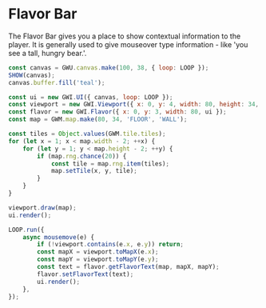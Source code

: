 # Flavor Bar

The Flavor Bar gives you a place to show contextual information to the player. It is generally used to give mouseover type information - like 'you see a tall, hungry bear.'.

```js
const canvas = GWU.canvas.make(100, 38, { loop: LOOP });
SHOW(canvas);
canvas.buffer.fill('teal');

const ui = new GWI.UI({ canvas, loop: LOOP });
const viewport = new GWI.Viewport({ x: 0, y: 4, width: 80, height: 34, ui });
const flavor = new GWI.Flavor({ x: 0, y: 3, width: 80, ui });
const map = GWM.map.make(80, 34, 'FLOOR', 'WALL');

const tiles = Object.values(GWM.tile.tiles);
for (let x = 1; x < map.width - 2; ++x) {
    for (let y = 1; y < map.height - 2; ++y) {
        if (map.rng.chance(20)) {
            const tile = map.rng.item(tiles);
            map.setTile(x, y, tile);
        }
    }
}

viewport.draw(map);
ui.render();

LOOP.run({
    async mousemove(e) {
        if (!viewport.contains(e.x, e.y)) return;
        const mapX = viewport.toMapX(e.x);
        const mapY = viewport.toMapY(e.y);
        const text = flavor.getFlavorText(map, mapX, mapY);
        flavor.setFlavorText(text);
        ui.render();
    },
});
```
